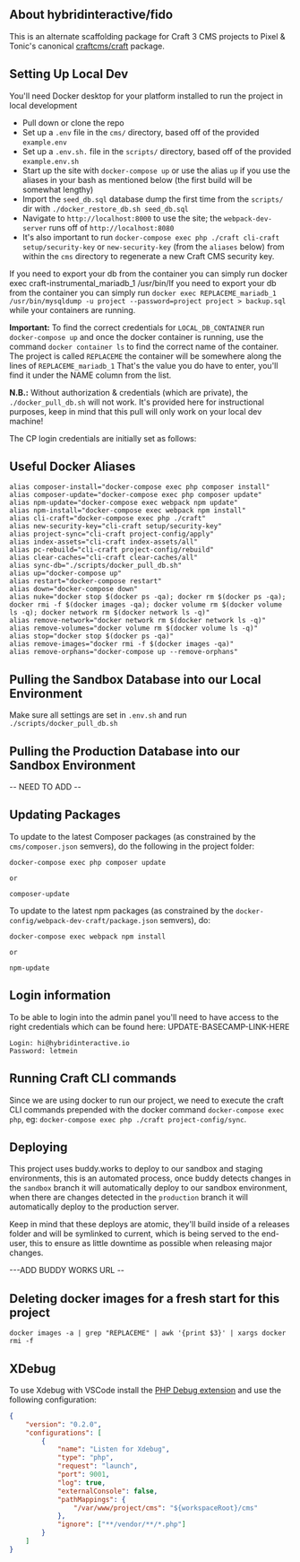 ## About hybridinteractive/fido

This is an alternate scaffolding package for Craft 3 CMS projects to Pixel & Tonic's canonical [craftcms/craft](https://github.com/craftcms/craft) package.

## Setting Up Local Dev

You'll need Docker desktop for your platform installed to run the project in local development

* Pull down or clone the repo
* Set up a `.env` file in the `cms/` directory, based off of the provided `example.env`
* Set up a `.env.sh.` file in the `scripts/` directory, based off of the provided `example.env.sh`
* Start up the site with `docker-compose up` or use the alias `up` if you use the aliases in your bash as mentioned below (the first build will be somewhat lengthy)
* Import the `seed_db.sql` database dump the first time from the `scripts/` dir with `./docker_restore_db.sh seed_db.sql`
* Navigate to `http://localhost:8000` to use the site; the `webpack-dev-server` runs off of `http://localhost:8080`
* It's also important to run `docker-compose exec php ./craft cli-craft setup/security-key` or `new-security-key` (from the `aliases` below) from within the `cms` directory to regenerate a new Craft CMS security key.

If you need to export your db from the container you can simply run docker exec craft-instrumental_mariadb_1 /usr/bin/If you need to export your db from the container you can simply run `docker exec REPLACEME_mariadb_1 /usr/bin/mysqldump -u project --password=project project > backup.sql` while your containers are running.

**Important:** To find the correct credentials for `LOCAL_DB_CONTAINER` run `docker-compose up` and once the docker container is running, use the command `docker container ls` to find the correct name of the container.
The project is called `REPLACEME` the container will be somewhere along the lines of `REPLACEME_mariadb_1` That's the value you do have to enter, you'll find it under the NAME column from the list.

**N.B.:** Without authorization & credentials (which are private), the `./docker_pull_db.sh` will not work. It's provided here for instructional purposes, keep in mind that this pull will only work on your local dev machine!

The CP login credentials are initially set as follows:

## Useful Docker Aliases

```
alias composer-install="docker-compose exec php composer install"
alias composer-update="docker-compose exec php composer update"
alias npm-update="docker-compose exec webpack npm update"
alias npm-install="docker-compose exec webpack npm install"
alias cli-craft="docker-compose exec php ./craft"
alias new-security-key="cli-craft setup/security-key"
alias project-sync="cli-craft project-config/apply"
alias index-assets="cli-craft index-assets/all"
alias pc-rebuild="cli-craft project-config/rebuild"
alias clear-caches="cli-craft clear-caches/all"
alias sync-db="./scripts/docker_pull_db.sh"
alias up="docker-compose up"
alias restart="docker-compose restart"
alias down="docker-compose down"
alias nuke="docker stop $(docker ps -qa); docker rm $(docker ps -qa); docker rmi -f $(docker images -qa); docker volume rm $(docker volume ls -q); docker network rm $(docker network ls -q)"
alias remove-network="docker network rm $(docker network ls -q)"
alias remove-volumes="docker volume rm $(docker volume ls -q)"
alias stop="docker stop $(docker ps -qa)"
alias remove-images="docker rmi -f $(docker images -qa)"
alias remove-orphans="docker-compose up --remove-orphans"
```

## Pulling the Sandbox Database into our Local Environment

Make sure all settings are set in `.env.sh` and run `./scripts/docker_pull_db.sh`

## Pulling the Production Database into our Sandbox Environment

-- NEED TO ADD --

## Updating Packages

To update to the latest Composer packages (as constrained by the `cms/composer.json` semvers), do the following in the project folder:

```
docker-compose exec php composer update

or 

composer-update
```

To update to the latest npm packages (as constrained by the `docker-config/webpack-dev-craft/package.json` semvers), do:
```
docker-compose exec webpack npm install

or 

npm-update
```

## Login information

To be able to login into the admin panel you'll need to have access to the right credentials which can be found here: UPDATE-BASECAMP-LINK-HERE

```
Login: hi@hybridinteractive.io
Password: letmein
```

## Running Craft CLI commands

Since we are using docker to run our project, we need to execute the craft CLI commands prepended with the docker command `docker-compose exec php`, eg: `docker-compose exec php ./craft project-config/sync`.

## Deploying

This project uses buddy.works to deploy to our sandbox and staging environments, this is an automated process, once buddy detects changes in the `sandbox` branch it will automatically deploy to our sandbox environment, when there are changes detected in the `production` branch it will automatically deploy to the production server.

Keep in mind that these deploys are atomic, they'll build inside of a releases folder and will be symlinked to current, which is being served to the end-user, this to ensure as little downtime as possible when releasing major changes.

---ADD BUDDY WORKS URL --

## Deleting docker images for a fresh start for this project

```
docker images -a | grep "REPLACEME" | awk '{print $3}' | xargs docker rmi -f
```

## XDebug

To use Xdebug with VSCode install the [PHP Debug extension](https://marketplace.visualstudio.com/items?itemName=felixfbecker.php-debug ) and use the following configuration:
```json
{
    "version": "0.2.0",
    "configurations": [
        {
            "name": "Listen for Xdebug",
            "type": "php",
            "request": "launch",
            "port": 9001,
            "log": true,
            "externalConsole": false,
            "pathMappings": {
                "/var/www/project/cms": "${workspaceRoot}/cms"
            },
            "ignore": ["**/vendor/**/*.php"]
        }
    ]
}
```
